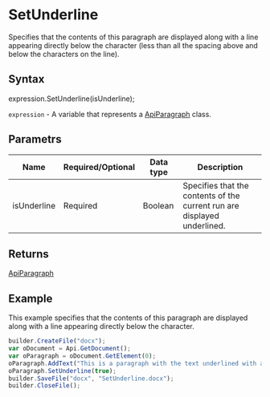 # SetUnderline

Specifies that the contents of this paragraph are displayed along with a line appearing directly below the character (less than all the spacing above and below the characters on the line).

## Syntax

expression.SetUnderline(isUnderline);

`expression` - A variable that represents a [ApiParagraph](../ApiParagraph.md) class.

## Parametrs

| **Name** | **Required/Optional** | **Data type** | **Description** |
| ------------- | ------------- | ------------- | ------------- |
| isUnderline | Required | Boolean | Specifies that the contents of the current run are displayed underlined. |

## Returns

[ApiParagraph](../ApiParagraph.md)

## Example

This example specifies that the contents of this paragraph are displayed along with a line appearing directly below the character.

```javascript
builder.CreateFile("docx");
var oDocument = Api.GetDocument();
var oParagraph = oDocument.GetElement(0);
oParagraph.AddText("This is a paragraph with the text underlined with a single line.");
oParagraph.SetUnderline(true);
builder.SaveFile("docx", "SetUnderline.docx");
builder.CloseFile();
```